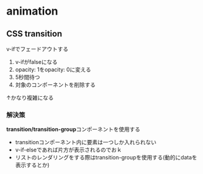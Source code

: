 # animation

## CSS transition

v-ifでフェードアウトする
1. v-ifがfalseになる
2. opacity: 1をopacity: 0に変える
3. 5秒間待つ
4. 対象のコンポーネントを削除する

↑かなり複雑になる

### 解決策

**transition/transition-group**コンポーネントを使用する

- transitionコンポーネント内に要素は一つしか入れられない
- v-if-elseであれば片方が表示されるのでおｋ
- リストのレンダリングをする際はtransition-groupを使用する(動的にdataを表示するとか)
